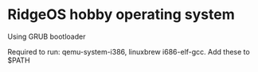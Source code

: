 # RidgeOS hobby operating system
Using GRUB bootloader

Required to run: qemu-system-i386, linuxbrew i686-elf-gcc. Add these to $PATH
